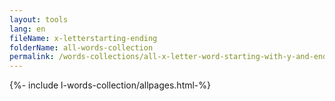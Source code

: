 ```yaml
---
layout: tools
lang: en
fileName: x-letterstarting-ending
folderName: all-words-collection
permalink: /words-collections/all-x-letter-word-starting-with-y-and-ending-with-z
---
```


{%- include l-words-collection/allpages.html-%}